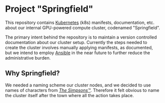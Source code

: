 # Project "Springfield"
This repository contains [Kubernetes](https://kubernetes.io/) (k8s) manifests, documentation, etc. about our internal GPU-powered compute cluster, codenamed "Springfield".

The primary intent behind the repository is to maintain a version controlled documentation about our cluster setup. Currently the steps needed to create the cluster involves manually applying manifests, as documented, but we intend to employ [Ansible](https://www.ansible.com/) in the near future to further reduce the administrative burden.

## Why Springfield?
We needed a naming scheme our cluster nodes, and we decided to use names of characters from [_The Simpsons™_](https://en.wikipedia.org/wiki/The_Simpsons). Therefore it felt obvious to name the cluster itself after the town where all the action takes place.
